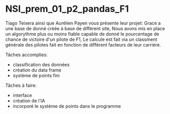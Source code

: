 # NSI_prem_01_p2_pandas_F1
Tiago Teixera ainsi que Aurélien Payen vous présente leur projet:
Grace a une base de donné créée à base de différent site, 
Nous avons mis en place un algorythme plus ou moins fiable capable de donné le pourcentage de chance de victoire d'un pilote de F1,
Le calcule est fait via un classment générale des pilotes fait en fonction de différent facteurs de leur carrière.

Tâches accomplies:
- classification des données
- création du data frame
- système de points fini

Tâches à faire:
- interface
- création de l'IA
- incorporé le système de points dans le programme
